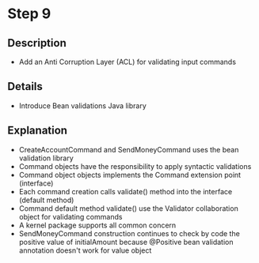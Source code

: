 # Step 9

## Description

- Add an Anti Corruption Layer (ACL) for validating input commands

## Details

- Introduce Bean validations Java library

## Explanation

- CreateAccountCommand and SendMoneyCommand uses the bean validation library
- Command objects have the responsibility to apply syntactic validations
- Command object objects implements the Command extension point (interface)
- Each command creation calls validate() method into the interface (default method)
- Command default method validate() use the Validator collaboration object for validating commands
- A kernel package supports all common concern
- SendMoneyCommand construction continues to check by code the positive value of initialAmount because @Positive bean
  validation annotation doesn't work for value object 
